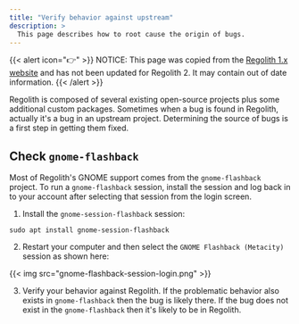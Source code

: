 ```yaml
---
title: "Verify behavior against upstream"
description: >
  This page describes how to root cause the origin of bugs.
---
```


{{< alert icon="👉" >}}
NOTICE: This page was copied from the [Regolith 1.x website](https://regolith-linux.org) and has not been updated for Regolith 2.  It may contain out of date information.
{{< /alert >}}

Regolith is composed of several existing open-source projects plus some additional custom packages.  Sometimes when a bug is found in Regolith, actually it's a bug in an upstream project.  Determining the source of bugs is a first step in getting them fixed.

## Check `gnome-flashback`

Most of Regolith's GNOME support comes from the `gnome-flashback` project.  To run a `gnome-flashback` session, install the session and log back in to your account after selecting that session from the login screen.

1. Install the `gnome-session-flashback` session:

```console
sudo apt install gnome-session-flashback
```

2. Restart your computer and then select the `GNOME Flashback (Metacity)` session as shown here:

{{< img src="gnome-flashback-session-login.png" >}}

3. Verify your behavior against Regolith.  If the problematic behavior also exists in `gnome-flashback` then the bug is likely there.  If the bug does not exist in the `gnome-flashback` then it's likely to be in Regolith.